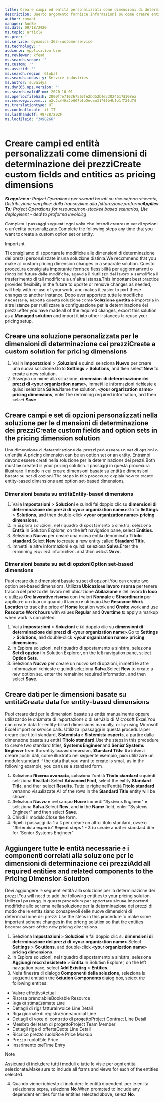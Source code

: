 ```yaml
---
title: Creare campi ed entità personalizzati come dimensioni di determinazione dei prezzi
description: Questo argomento fornisce informazioni su come creare entità o set di opzioni personalizzati.
author: rumant
manager: AnnBe
ms.date: 09/18/2020
ms.topic: article
ms.prod: ''
ms.service: dynamics-365-customerservice
ms.technology: ''
audience: Application User
ms.reviewer: kfend
ms.search.scope: ''
ms.custom: ''
ms.assetid: ''
ms.search.region: Global
ms.search.industry: Service industries
ms.author: suvaidya
ms.dyn365.ops.version: ''
ms.search.validFrom: 2020-10-01
ms.openlocfilehash: 2000f7e710267560fe2bd52b0e33024617d108ea
ms.sourcegitcommit: a2c3cd49a3b667b8b5edaa31788b4b9b1f728d78
ms.translationtype: HT
ms.contentlocale: it-IT
ms.lasthandoff: 09/28/2020
ms.locfileid: "3898266"
---
```

# <a name="create-custom-fields-and-entities-as-pricing-dimensions"></a><span data-ttu-id="0b020-103">Creare campi ed entità personalizzati come dimensioni di determinazione dei prezzi</span><span class="sxs-lookup"><span data-stu-id="0b020-103">Create custom fields and entities as pricing dimensions</span></span>

<span data-ttu-id="0b020-104">_**Si applica a:** Project Operations per scenari basati su risorse/non stoccate, Distribuzione semplice: dalla transazione alla fatturazione proforma_</span><span class="sxs-lookup"><span data-stu-id="0b020-104">_**Applies To:** Project Operations for resource/non-stocked based scenarios, Lite deployment - deal to proforma invoicing_</span></span>

<span data-ttu-id="0b020-105">Completa i passaggi seguenti ogni volta che intendi creare un set di opzioni o un'entità personalizzato.</span><span class="sxs-lookup"><span data-stu-id="0b020-105">Complete the following steps any time that you want to create a custom option set or entity.</span></span>

> [!IMPORTANT]
> <span data-ttu-id="0b020-106">Ti consigliamo di apportare le modifiche alle dimensioni di determinazione dei prezzi personalizzate in una soluzione distinta.</span><span class="sxs-lookup"><span data-stu-id="0b020-106">We recommend that you make all custom pricing dimension changes in a separate solution.</span></span> <span data-ttu-id="0b020-107">Questo procedura consigliata importante fornisce flessibilità per aggiornamenti o rimozioni future delle modifiche, agevola il riutilizzo del lavoro e semplifica il trasferimento di tali modifiche a un'altra istanza.</span><span class="sxs-lookup"><span data-stu-id="0b020-107">This important best practice provides flexibility in the future to update or remove changes as needed, will help with re-use of your work, and makes it easier to port these changes to another instance.</span></span> <span data-ttu-id="0b020-108">Dopo aver apportato tutte le modifiche necessarie, esporta questa soluzione come **Soluzione gestita** e importala in altre istanze per riutilizzare la configurazione per la determinazione dei prezzi.</span><span class="sxs-lookup"><span data-stu-id="0b020-108">After you have made all of the required changes, export this solution as a **Managed solution** and import it into other instances to reuse your pricing setup.</span></span>


## <a name="create-a-custom-solution-for-pricing-dimensions"></a><span data-ttu-id="0b020-109">Creare una soluzione personalizzata per le dimensioni di determinazione dei prezzi</span><span class="sxs-lookup"><span data-stu-id="0b020-109">Create a custom solution for pricing dimensions</span></span>
1. <span data-ttu-id="0b020-110">Vai in **Impostazioni** > ,**Soluzioni** e quindi seleziona **Nuovo** per creare una nuova soluzione.</span><span class="sxs-lookup"><span data-stu-id="0b020-110">Go to **Settings** > **Solutions**, and then select **New** to create a new solution.</span></span> 
2. <span data-ttu-id="0b020-111">Assegna un nome alla soluzione, **dimensioni di determinazione dei prezzi di \<your organization name>**, immetti le informazioni richieste e quindi seleziona **Salva**.</span><span class="sxs-lookup"><span data-stu-id="0b020-111">Name the solution, **\<your organization name> pricing dimensions**, enter the remaining required information, and then select **Save**.</span></span>
  
## <a name="create-custom-fields-and-option-sets-in-the-pricing-dimension-solution"></a><span data-ttu-id="0b020-112">Creare campi e set di opzioni personalizzati nella soluzione per le dimensioni di determinazione dei prezzi</span><span class="sxs-lookup"><span data-stu-id="0b020-112">Create custom fields and option sets in the pricing dimension solution</span></span>

<span data-ttu-id="0b020-113">Una dimensione di determinazione dei prezzi può essere un set di opzioni o un'entità.</span><span class="sxs-lookup"><span data-stu-id="0b020-113">A pricing dimension can be an option set or an entity.</span></span> <span data-ttu-id="0b020-114">Entrambi devono essere creati nella soluzione per la determinazione dei prezzi.</span><span class="sxs-lookup"><span data-stu-id="0b020-114">Both must be created in your pricing solution.</span></span> <span data-ttu-id="0b020-115">I passaggi in questa procedura illustrano il modo in cui creare dimensioni basate su entità e dimensioni basate su set di opzioni.</span><span class="sxs-lookup"><span data-stu-id="0b020-115">The steps in this procedure explain how to create entity-based dimensions and option set-based dimensions.</span></span>

### <a name="entity-based-dimensions"></a><span data-ttu-id="0b020-116">Dimensioni basata su entità</span><span class="sxs-lookup"><span data-stu-id="0b020-116">Entity-based dimensions</span></span>

1. <span data-ttu-id="0b020-117">Vai a **Impostazioni** > **Soluzioni** e quindi fai doppio clic su **dimensioni di determinazione dei prezzi di \<your organization name>**.</span><span class="sxs-lookup"><span data-stu-id="0b020-117">Go to **Settings** > **Solutions**, and then double-click **\<your organization name> pricing dimensions**.</span></span>
2. <span data-ttu-id="0b020-118">In Esplora soluzioni, nel riquadro di spostamento a sinistra, seleziona **Entità**.</span><span class="sxs-lookup"><span data-stu-id="0b020-118">In Solution Explorer, on the left navigation pane, select **Entities**.</span></span>
3. <span data-ttu-id="0b020-119">Seleziona **Nuovo** per creare una nuova entità denominata **Titolo standard**.</span><span class="sxs-lookup"><span data-stu-id="0b020-119">Select **New** to create a new entity called **Standard Title**.</span></span> 
4. <span data-ttu-id="0b020-120">Immetti le altre informazioni e quindi seleziona **Salva**.</span><span class="sxs-lookup"><span data-stu-id="0b020-120">Enter the remaining required information, and then select **Save**.</span></span>


### <a name="option-set-based-dimensions"></a><span data-ttu-id="0b020-121">Dimensioni basate su set di opzioni</span><span class="sxs-lookup"><span data-stu-id="0b020-121">Option set-based dimensions</span></span> 
<span data-ttu-id="0b020-122">Puoi creare due dimensioni basate su set di opzioni.</span><span class="sxs-lookup"><span data-stu-id="0b020-122">You can create two option set-based dimensions.</span></span> <span data-ttu-id="0b020-123">Utilizza **Ubicazione lavoro risorsa** per tenere traccia del prezzo del lavoro nell'ubicazione **Abitazione** e del lavoro **In loco** e utilizza **Ore lavorative risorsa** con i valori **Normale** e **Straordinario** per applicare un ricarico quando il lavoro è ultimato.</span><span class="sxs-lookup"><span data-stu-id="0b020-123">Use **Resource Work Location** to track the price of **Home** location work and **Onsite** work and use **Resource Work hours** with values **Regular** and **Overtime** to apply a markup when work is completed.</span></span>


1. <span data-ttu-id="0b020-124">Vai a **Impostazioni** > **Soluzioni** e fai doppio clic su **dimensioni di determinazione dei prezzi di \<your organization name>**.</span><span class="sxs-lookup"><span data-stu-id="0b020-124">Go to **Settings** > **Solutions**, and double-click  **\<your organization name> pricing dimensions**.</span></span> 
2. <span data-ttu-id="0b020-125">In Esplora soluzioni, nel riquadro di spostamento a sinistra, seleziona **Set di opzioni**.</span><span class="sxs-lookup"><span data-stu-id="0b020-125">In Solution Explorer, on the left navigation pane, select  **Option Sets**.</span></span> 
3. <span data-ttu-id="0b020-126">Seleziona **Nuovo** per creare un nuovo set di opzioni, immetti le altre informazioni richieste e quindi seleziona **Salva**.</span><span class="sxs-lookup"><span data-stu-id="0b020-126">Select **New** to create a new option set, enter the remaining required information, and then select **Save**.</span></span>

## <a name="create-data-for-entity-based-dimensions"></a><span data-ttu-id="0b020-127">Creare dati per le dimensioni basate su entità</span><span class="sxs-lookup"><span data-stu-id="0b020-127">Create data for entity-based dimensions</span></span>

<span data-ttu-id="0b020-128">Puoi creare dati per le dimensioni basate su entità manualmente oppure utilizzando le chiamate di importazione o di servizio di Microsoft Excel.</span><span class="sxs-lookup"><span data-stu-id="0b020-128">You can create data for entity-based dimensions manually, or by using Microsoft Excel import or service calls.</span></span> <span data-ttu-id="0b020-129">Utilizza i passaggi in questa procedura per creare due titoli standard, **Sistemista** e **Sistemista esperto**, a partire dalla dimensione basata su entità **Titolo standard**.</span><span class="sxs-lookup"><span data-stu-id="0b020-129">Use the steps in this procedure to create two standard titles, **Systems Engineer** and **Senior Systems Engineer** from the entity-based dimension, **Standard Title**.</span></span> <span data-ttu-id="0b020-130">Se intendi creare pochi dati, come illustrato nel seguente esempio, puoi utilizzare un modulo standard.</span><span class="sxs-lookup"><span data-stu-id="0b020-130">If the data that you want to create is small, as in the following example, you can use a standard form.</span></span>

1. <span data-ttu-id="0b020-131">Seleziona **Ricerca avanzata**, seleziona l'entità **Titolo standard** e quindi seleziona **Risultati**.</span><span class="sxs-lookup"><span data-stu-id="0b020-131">Select **Advanced Find**, select the entity **Standard Title**, and then select **Results**.</span></span> <span data-ttu-id="0b020-132">Tutte le righe nell'entità **Titolo standard** verranno visualizzate.</span><span class="sxs-lookup"><span data-stu-id="0b020-132">All of the rows in the **Standard Title** entity will be shown.</span></span>
2. <span data-ttu-id="0b020-133">Seleziona **Nuovo** e nel campo **Nome** immetti "Systems Engineer" e seleziona **Salva**.</span><span class="sxs-lookup"><span data-stu-id="0b020-133">Select **New**, and in the **Name** field, enter "Systems Engineer" and then select **Save**.</span></span>
3. <span data-ttu-id="0b020-134">Chiudi il modulo.</span><span class="sxs-lookup"><span data-stu-id="0b020-134">Close the form.</span></span> 
4. <span data-ttu-id="0b020-135">Ripeti i passaggi da 1 a 3 per creare un altro titolo standard, ovvero "Sistemista esperto".</span><span class="sxs-lookup"><span data-stu-id="0b020-135">Repeat steps 1 - 3 to create another standard title for "Senior Systems Engineer".</span></span>

## <a name="add-all-required-entities-and-related-components-to-the-pricing-dimension-solution"></a><span data-ttu-id="0b020-136">Aggiungere tutte le entità necessarie e i componenti correlati alla soluzione per le dimensioni di determinazione dei prezzi</span><span class="sxs-lookup"><span data-stu-id="0b020-136">Add all required entities and related components to the Pricing Dimension Solution</span></span>
<span data-ttu-id="0b020-137">Devi aggiungere le seguenti entità alla soluzione per la determinazione dei prezzi.</span><span class="sxs-lookup"><span data-stu-id="0b020-137">You will need to add the following entities to your pricing solution.</span></span> <span data-ttu-id="0b020-138">Utilizza i passaggi in questa procedura per apportare alcune importanti modifiche allo schema nella soluzione per la determinazione dei prezzi di modo che le entità siano consapevoli delle nuove dimensioni di determinazione dei prezzi.</span><span class="sxs-lookup"><span data-stu-id="0b020-138">Use the steps in this procedure to make some important schema changes in the pricing solution so that the entities become aware of the new pricing dimensions.</span></span>

1. <span data-ttu-id="0b020-139">Seleziona **Impostazioni** > **Soluzioni** e fai doppio clic su **dimensioni di determinazione dei prezzi di \<your organization name>**.</span><span class="sxs-lookup"><span data-stu-id="0b020-139">Select **Settings** > **Solutions**, and double-click **\<your organization name> pricing dimensions**.</span></span> 
2. <span data-ttu-id="0b020-140">In Esplora soluzioni, nel riquadro di spostamento a sinistra, seleziona **Aggiungi record esistente** > **Entità**.</span><span class="sxs-lookup"><span data-stu-id="0b020-140">In Solution Explorer, on the left navigation pane, select **Add Existing** > **Entities**.</span></span>
3. <span data-ttu-id="0b020-141">Nella finestra di dialogo **Componenti della soluzione**, seleziona le seguenti entità:</span><span class="sxs-lookup"><span data-stu-id="0b020-141">In the **Solution Components** dialog box, select the following entities:</span></span>

  - <span data-ttu-id="0b020-142">Valore effettivo</span><span class="sxs-lookup"><span data-stu-id="0b020-142">Actual</span></span>
  - <span data-ttu-id="0b020-143">Risorsa prenotabile</span><span class="sxs-lookup"><span data-stu-id="0b020-143">Bookable Resource</span></span>
  - <span data-ttu-id="0b020-144">Riga di stima</span><span class="sxs-lookup"><span data-stu-id="0b020-144">Estimate Line</span></span>
  - <span data-ttu-id="0b020-145">Dettagli di riga fattura</span><span class="sxs-lookup"><span data-stu-id="0b020-145">Invoice Line Detail</span></span>
  - <span data-ttu-id="0b020-146">Riga giornale di registrazione</span><span class="sxs-lookup"><span data-stu-id="0b020-146">Journal Line</span></span>
  - <span data-ttu-id="0b020-147">Dettagli di voce di contratto di progetto</span><span class="sxs-lookup"><span data-stu-id="0b020-147">Project Contract Line Detail</span></span>
  - <span data-ttu-id="0b020-148">Membro del team di progetto</span><span class="sxs-lookup"><span data-stu-id="0b020-148">Project Team Member</span></span>
  - <span data-ttu-id="0b020-149">Dettagli riga di offerta</span><span class="sxs-lookup"><span data-stu-id="0b020-149">Quote Line Detail</span></span>
  - <span data-ttu-id="0b020-150">Ricarico prezzo ruolo</span><span class="sxs-lookup"><span data-stu-id="0b020-150">Role Price Markup</span></span>
  - <span data-ttu-id="0b020-151">Prezzo ruolo</span><span class="sxs-lookup"><span data-stu-id="0b020-151">Role Price</span></span> 
  - <span data-ttu-id="0b020-152">Inserimento ore</span><span class="sxs-lookup"><span data-stu-id="0b020-152">Time Entry</span></span> 


> [!NOTE]
> <span data-ttu-id="0b020-153">Assicurati di includere tutti i moduli e tutte le viste per ogni entità selezionata.</span><span class="sxs-lookup"><span data-stu-id="0b020-153">Make sure to include all forms and views for each of the entities selected.</span></span>

4. <span data-ttu-id="0b020-154">Quando viene richiesto di includere le entità dipendenti per le entità selezionate sopra, seleziona **No**.</span><span class="sxs-lookup"><span data-stu-id="0b020-154">When prompted to include any dependent entities for the entities selected above, select **No**.</span></span>

